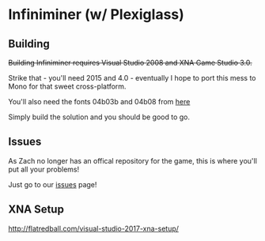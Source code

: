 Infiniminer (w/ Plexiglass)
===========

Building
--------

~~Building Infiniminer requires Visual Studio 2008 and XNA Game Studio 3.0.~~

Strike that - you'll need 2015 and 4.0 - eventually I hope to port this mess to Mono for that sweet cross-platform.

You'll also need the fonts 04b03b and 04b08 from [here](http://www.dsg4.com/04/extra/bitmap/)

Simply build the solution and you should be good to go.

Issues
------

As Zach no longer has an offical repository for the game, this is where you'll put all your problems! 

Just go to our [issues](https://github.com/CalmBit/infiniminer/issues) page!

XNA Setup
------

http://flatredball.com/visual-studio-2017-xna-setup/

